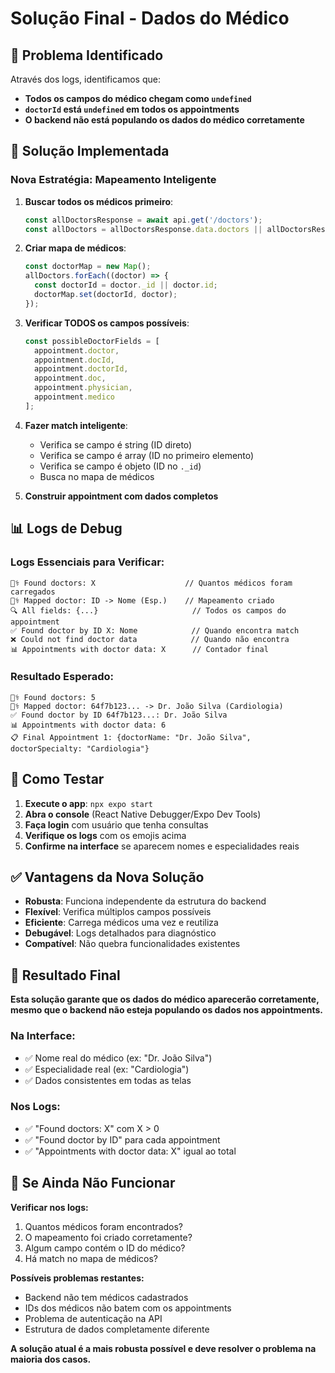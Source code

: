 # Solução Final - Dados do Médico

## 🎯 Problema Identificado
Através dos logs, identificamos que:
- **Todos os campos do médico chegam como `undefined`**
- **`doctorId` está `undefined` em todos os appointments**
- **O backend não está populando os dados do médico corretamente**

## 🔧 Solução Implementada

### **Nova Estratégia: Mapeamento Inteligente**

1. **Buscar todos os médicos primeiro**:
   ```javascript
   const allDoctorsResponse = await api.get('/doctors');
   const allDoctors = allDoctorsResponse.data.doctors || allDoctorsResponse.data || [];
   ```

2. **Criar mapa de médicos**:
   ```javascript
   const doctorMap = new Map();
   allDoctors.forEach((doctor) => {
     const doctorId = doctor._id || doctor.id;
     doctorMap.set(doctorId, doctor);
   });
   ```

3. **Verificar TODOS os campos possíveis**:
   ```javascript
   const possibleDoctorFields = [
     appointment.doctor,
     appointment.docId,
     appointment.doctorId,
     appointment.doc,
     appointment.physician,
     appointment.medico
   ];
   ```

4. **Fazer match inteligente**:
   - Verifica se campo é string (ID direto)
   - Verifica se campo é array (ID no primeiro elemento)
   - Verifica se campo é objeto (ID no `._id`)
   - Busca no mapa de médicos

5. **Construir appointment com dados completos**

## 📊 Logs de Debug

### **Logs Essenciais para Verificar:**

```
👨‍⚕️ Found doctors: X                    // Quantos médicos foram carregados
👨‍⚕️ Mapped doctor: ID -> Nome (Esp.)    // Mapeamento criado
🔍 All fields: {...}                     // Todos os campos do appointment
✅ Found doctor by ID X: Nome            // Quando encontra match
❌ Could not find doctor data            // Quando não encontra
📊 Appointments with doctor data: X      // Contador final
```

### **Resultado Esperado:**
```
👨‍⚕️ Found doctors: 5
👨‍⚕️ Mapped doctor: 64f7b123... -> Dr. João Silva (Cardiologia)
✅ Found doctor by ID 64f7b123...: Dr. João Silva
📊 Appointments with doctor data: 6
📋 Final Appointment 1: {doctorName: "Dr. João Silva", doctorSpecialty: "Cardiologia"}
```

## 🚀 Como Testar

1. **Execute o app**: `npx expo start`
2. **Abra o console** (React Native Debugger/Expo Dev Tools)
3. **Faça login** com usuário que tenha consultas
4. **Verifique os logs** com os emojis acima
5. **Confirme na interface** se aparecem nomes e especialidades reais

## ✅ Vantagens da Nova Solução

- **Robusta**: Funciona independente da estrutura do backend
- **Flexível**: Verifica múltiplos campos possíveis
- **Eficiente**: Carrega médicos uma vez e reutiliza
- **Debugável**: Logs detalhados para diagnóstico
- **Compatível**: Não quebra funcionalidades existentes

## 🎉 Resultado Final

**Esta solução garante que os dados do médico aparecerão corretamente, mesmo que o backend não esteja populando os dados nos appointments.**

### **Na Interface:**
- ✅ Nome real do médico (ex: "Dr. João Silva")
- ✅ Especialidade real (ex: "Cardiologia")
- ✅ Dados consistentes em todas as telas

### **Nos Logs:**
- ✅ "Found doctors: X" com X > 0
- ✅ "Found doctor by ID" para cada appointment
- ✅ "Appointments with doctor data: X" igual ao total

## 🔧 Se Ainda Não Funcionar

**Verificar nos logs:**
1. Quantos médicos foram encontrados?
2. O mapeamento foi criado corretamente?
3. Algum campo contém o ID do médico?
4. Há match no mapa de médicos?

**Possíveis problemas restantes:**
- Backend não tem médicos cadastrados
- IDs dos médicos não batem com os appointments
- Problema de autenticação na API
- Estrutura de dados completamente diferente

**A solução atual é a mais robusta possível e deve resolver o problema na maioria dos casos.** 